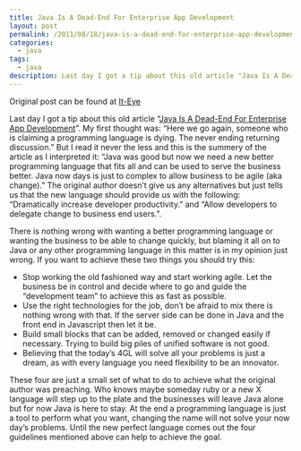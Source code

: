 ```yaml
---
title: Java Is A Dead-End For Enterprise App Development
layout: post
permalink: /2011/08/18/java-is-a-dead-end-for-enterprise-app-development/
categories:
  - java
tags:
  - java
description: Last day I got a tip about this old article "Java Is A Dead-End For Enterprise App Development”. My first thought was “Here we go again, someone who is claiming a programming language is dying. The never ending returning discussion.”
---
```

Original post can be found at [It-Eye][1]

Last day I got a tip about this old article “[Java Is A Dead-End For Enterprise App Development][2]”. My first thought was: “Here we go again, someone who is claiming a programming language is dying. The never ending returning discussion.” But I read it never the less and this is the summery of the article as I interpreted it: “Java was good but now we need a new better programming language that fits all and can be used to serve the business better. Java now days is just to complex to allow business to be agile (aka change).” The original author doesn’t give us any alternatives but just tells us that the new language should provide us with the following: “Dramatically increase developer productivity.” and “Allow developers to delegate change to business end users.”.

  
There is nothing wrong with wanting a better programming language or wanting the business to be able to change quickly, but blaming it all on to Java or any other programming language in this matter is in my opinion just wrong. If you want to achieve these two things you should try this:

  * Stop working the old fashioned way and start working agile. Let the business be in control and decide where to go and guide the “development team” to achieve this as fast as possible.
  * Use the right technologies for the job, don’t be afraid to mix there is nothing wrong with that. If the server side can be done in Java and the front end in Javascript then let it be.
  * Build small blocks that can be added, removed or changed easily if necessary. Trying to build big piles of unified software is not good.
  * Believing that the today’s 4GL will solve all your problems is just a dream, as with every language you need flexibility to be an innovator.

These four are just a small set of what to do to achieve what the original author was preaching. Who knows maybe someday ruby or a new X language will step up to the plate and the businesses will leave Java alone but for now Java is here to stay. At the end a programming language is just a tool to perform what you want, changing the name will not solve your now day’s problems. Until the new perfect language comes out the four guidelines mentioned above can help to achieve the goal.

 [1]: http://www.it-eye.nl/2011/08/17/java-is-a-dead-end-for-enterprise-app-development/
 [2]: http://blogs.forrester.com/mike_gualtieri/10-11-23-java_is_a_dead_end_for_enterprise_app_development